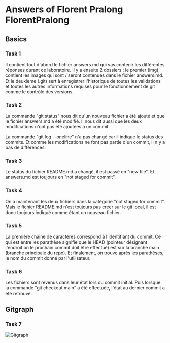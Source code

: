 # Answers of Florent Pralong FlorentPralong

## Basics

### Task 1

Il contient tout d'abord le fichier answers.md qui vas contenir les différentes réponses durant ce laboratoire. Il y a ensuite 2 dossiers : le premier (img), contient les images qui sont / seront contenues dans le fichier answers.md. Et le deuxième (.git) sert à enregistrer l'historique de toutes les validations et toutes les autres informations requises pour le fonctionnement de git comme le contrôle des versions.

### Task 2

La commande "git status"  nous dit qu'un nouveau fichier a été ajouté et que le fichier answers.md a été modifié. Il nous dit aussi que les deux modifications n'ont pas été ajoutées a un commit. 

La commande "git log --oneline" n'a pas changé car il indique le status des commits. Et comme les modifications ne font pas partie d'un commit, il n'y a pas de différences. 

### Task 3

Le status du fichier README.md a changé, il est passé en "new file". Et answers.md est toujours en "not staged for commit".

### Task 4

On a maintenant les deux fichiers dans la catégorie "not staged for commit". Mais le fichier README.md n'est toujours pas créer sur le git local, il est donc toujours indiqué comme étant un nouveau fichier.

### Task 5

La première chaîne de caractères correspond à l'identifiant du commit. Ce qui est entre les parathèse signifie que le HEAD (pointeur désignant l'endroit où le prochain commit doit être effectué) est sur la branche main (branche principale du repo). Et finalement, on trouve après les parathèses, le nom du commit donné par l'utilisateur.

### Task 6

Les fichiers sont revenus dans leur état lors du commit initial. Puis lorsque la commande "git checkout main" a été effectuée, l'état au dernier commit a été retrouvé.

## Gitgraph

### Task 7

![Gitgraph](img/gitgraph.svg)